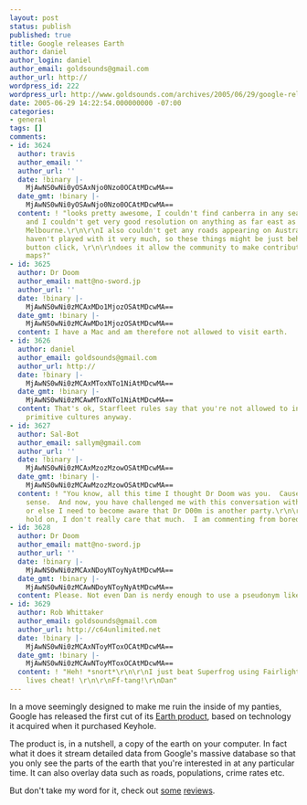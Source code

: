 ```yaml
---
layout: post
status: publish
published: true
title: Google releases Earth
author: daniel
author_login: daniel
author_email: goldsounds@gmail.com
author_url: http://
wordpress_id: 222
wordpress_url: http://www.goldsounds.com/archives/2005/06/29/google-releases-earth/
date: 2005-06-29 14:22:54.000000000 -07:00
categories:
- general
tags: []
comments:
- id: 3624
  author: travis
  author_email: ''
  author_url: ''
  date: !binary |-
    MjAwNS0wNi0yOSAxNjo0Nzo0OCAtMDcwMA==
  date_gmt: !binary |-
    MjAwNS0wNi0yOSAwNjo0Nzo0OCAtMDcwMA==
  content: ! "looks pretty awesome, I couldn't find canberra in any searches though,
    and I couldn't get very good resolution on anything as far east as Richmond in
    Melbourne.\r\n\r\nI also couldn't get any roads appearing on Australia.\r\n\r\nI
    haven't played with it very much, so these things might be just behind that next
    button click, \r\n\r\ndoes it allow the community to make contributions to the
    maps?"
- id: 3625
  author: Dr Doom
  author_email: matt@no-sword.jp
  author_url: ''
  date: !binary |-
    MjAwNS0wNi0zMCAxMDo1MjozOSAtMDcwMA==
  date_gmt: !binary |-
    MjAwNS0wNi0zMCAwMDo1MjozOSAtMDcwMA==
  content: I have a Mac and am therefore not allowed to visit earth.
- id: 3626
  author: daniel
  author_email: goldsounds@gmail.com
  author_url: http://
  date: !binary |-
    MjAwNS0wNi0zMCAxMToxNTo1NiAtMDcwMA==
  date_gmt: !binary |-
    MjAwNS0wNi0zMCAwMToxNTo1NiAtMDcwMA==
  content: That's ok, Starfleet rules say that you're not allowed to influence more
    primitive cultures anyway.
- id: 3627
  author: Sal-Bot
  author_email: sallym@gmail.com
  author_url: ''
  date: !binary |-
    MjAwNS0wNi0zMCAxMzozMzowOSAtMDcwMA==
  date_gmt: !binary |-
    MjAwNS0wNi0zMCAwMzozMzowOSAtMDcwMA==
  content: ! "You know, all this time I thought Dr Doom was you.  Cause that makes
    sense.  And now, you have challenged me with this conversation with yourself,
    or else I need to become aware that Dr D00m is another party.\r\n\r\nOh wait,
    hold on, I don't really care that much.  I am commenting from boredom."
- id: 3628
  author: Dr Doom
  author_email: matt@no-sword.jp
  author_url: ''
  date: !binary |-
    MjAwNS0wNi0zMCAxNDoyNToyNyAtMDcwMA==
  date_gmt: !binary |-
    MjAwNS0wNi0zMCAwNDoyNToyNyAtMDcwMA==
  content: Please. Not even Dan is nerdy enough to use a pseudonym like Dr Doom.
- id: 3629
  author: Rob Whittaker
  author_email: goldsounds@gmail.com
  author_url: http://c64unlimited.net
  date: !binary |-
    MjAwNS0wNi0zMCAxNToyMToxOCAtMDcwMA==
  date_gmt: !binary |-
    MjAwNS0wNi0zMCAwNToyMToxOCAtMDcwMA==
  content: ! "Heh! *snort*\r\n\r\nI just beat Superfrog using Fairlight's infinite
    lives cheat! \r\n\r\nFf-tang!\r\nDan"
---
```

In a move seemingly designed to make me ruin the inside of my panties, Google has released the first cut of its <a href="http://desktop.google.com/download/earth/index.html">Earth product</a>, based on technology it acquired when it purchased Keyhole.

The product is, in a nutshell, a copy of the earth on your computer. In fact what it does it stream detailed data from Google's massive database so that you only see the parts of the earth that you're interested in at any particular time. It can also overlay data such as roads, populations, crime rates etc.

But don't take my word for it, check out <a href="http://www.webpronews.com/insiderreports/searchinsider/wpn-49-20050628IntroducingGoogleEarth.html">some</a> <a href="http://blogs.pcworld.com/techlog/archives/000748.html">reviews</a>.

